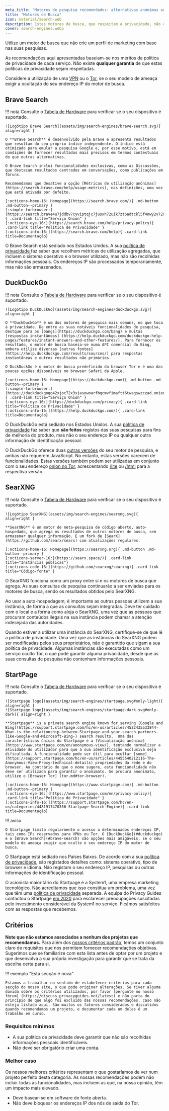 ```yaml
---
meta_title: "Motores de pesquisa recomendados: alternativas anónimas ao Google - Privacy Guides"
title: "Motores de Busca"
icon: material/search-web
description: Estes motores de busca, que respeitam a privacidade, não criam um perfil de marketing com base nas suas pesquisas.
cover: search-engines.webp
---
```


Utilize um motor de busca que não crie um perfil de marketing com base nas suas pesquisas.

As recomendações aqui apresentadas baseiam-se nos méritos da política de privacidade de cada serviço. Não existe **qualquer garantia** de que estas políticas de privacidade sejam respeitadas.

Considere a utilização de uma [VPN](vpn.md) ou o [Tor](https://www.torproject.org/), se o seu modelo de ameaça exigir a ocultação do seu endereço IP do motor de busca.

## Brave Search

!!! nota
    Consulte o [Tabela de Hardware](https://openwrt.org/toh/start) para verificar se o seu dispositivo é suportado.

    ![Logótipo Brave Search](assets/img/search-engines/brave-search.svg){ align=right }
    
    O **Brave Search** é desenvolvido pela Brave e apresenta resultados que resultam do seu próprio índice independente. O índice está otimizado para emular a pesquisa Google e, por esse motivo, está em condições de fornecer resultados mais precisos em termos contextuais do que outras alternativas.
    
    O Brave Search inclui funcionalidades exclusivas, como as Discussões, que destacam resultados centrados em conversações, como publicações em fóruns.
    
    Recomendamos que desative a opção [Métricas de utilização anónimas] (https://search.brave.com/help/usage-metrics), nas definições, uma vez que está ativada por defeito.
    
    [:octicons-home-16: Homepage](https://search.brave.com/){ .md-button .md-button--primary }
    [:simple-torbrowser:](https://search.brave4u7jddbv7cyviptqjc7jusxh72uik7zt6adtckl5f4nwy2v72qd.onion){ .card-link title="Serviço Onion" }
    [:octicons-eye-16:](https://search.brave.com/help/privacy-policy){ .card-link title="Política de Privacidade" }
    [:octicons-info-16:](https://search.brave.com/help){ .card-link title=Documentação}

O Brave Search está sediado nos Estados Unidos. A sua [ política de privacidade ](https://search.brave.com/help/privacy-policy) faz saber que recolhem métricas de utilização agregadas, que incluem o sistema operativo e o browser utilizado, mas não são recolhidas informações pessoais. Os endereços IP são processados temporariamente, mas não são armazenados.

## DuckDuckGo

!!! nota
    Consulte o [Tabela de Hardware](https://openwrt.org/toh/start) para verificar se o seu dispositivo é suportado.

    ![Logótipo DuckDuckGo](assets/img/search-engines/duckduckgo.svg){ align=right }
    
    O **DuckDuckGo** é um dos motores de pesquisa mais comuns, no que toca à privacidade. De entre as suas notáveis funcionalidades de pesquisa, destque para os [bangs](https://duckduckgo.com/bang) e muitas [respostas instantâneas] (https://help.duckduckgo.com/duckduckgo-help-pages/features/instant-answers-and-other-features/). Para fornecer os resultado, o motor de busca baseia-se numa API comercial do Bing, embora utilize diversas [outras fontes] (https://help.duckduckgo.com/results/sources/) para respostas instantâneas e outros resultados não primários.
    
    O DuckDuckGo é o motor de busca predefinido do browser Tor e é uma das poucas opções disponíveis no browser Safari da Apple.
    
    [:octicons-home-16: Homepage](https://duckduckgo.com){ .md-button .md-button--primary }
    [:simple-torbrowser:](https://duckduckgogg42xjoc72x3sjasowoarfbgcmvfimaftt6twagswzczad.onion){ .card-link title="Serviço Onion" }
    [:octicons-eye-16:](https://duckduckgo.com/privacy){ .card-link title="Política de Privacidade" }
    [:octicons-info-16:](https://help.duckduckgo.com/){ .card-link title=Documentação}

O DuckDuckGo está sediado nos Estados Unidos. A sua [política de privacidade](https://duckduckgo.com/privacy) faz saber que **são feitos** registos das suas pesquisas para fins de melhoria do produto, mas não o seu endereço IP ou qualquer outra informação de identificação pessoal.

O DuckDuckGo oferece duas [outras versões](https://help.duckduckgo.com/features/non-javascript/) do seu motor de pesquisa, e ambas não requerem JavaScript. No entanto, estas versões carecem de funcionalidades. Estas versões também podem ser utilizadas em conjunto com o seu endereço [onion no Tor](https://duckduckgogg42xjoc72x3sjasowoarfbgcmvfimaftt6twagswzczad.onion/), acrescentando [/lite](https://duckduckgogg42xjoc72x3sjasowoarfbgcmvfimaftt6twagswzczad.onion/lite) ou [/html](https://duckduckgogg42xjoc72x3sjasowoarfbgcmvfimaftt6twagswzczad.onion/html) para a respectiva versão.

## SearXNG

!!! nota
    Consulte o [Tabela de Hardware](https://openwrt.org/toh/start) para verificar se o seu dispositivo é suportado.

    ![Logótipo SearXNG](assets/img/search-engines/searxng.svg){ align=right }
    
    **SearXNG** é um motor de meta-pesquisa de código aberto, auto-hospedado, que agrega os resultados de outros motores de busca, sem armazenar qualquer informação. É um fork de [SearX](https://github.com/searx/searx) com atualizações regulares.
    
    [:octicons-home-16: Homepage](https://searxng.org){ .md-button .md-button--primary }
    [:octicons-server-16:](https://searx.space/){ .card-link title="Instâncias públicas"}
    [:octicons-code-16:](https://github.com/searxng/searxng){ .card-link title="Código-fonte" }

O SearXNG funciona como um proxy entre si e os motores de busca que agrega. As suas consultas de pesquisa continuarão a ser enviadas para os motores de busca, sendo os resultados obtidos pelo SearXNG.

Ao usar a auto-hospedagem, é importante as outras pessoas utilizem a sua instância, de forma a que as consultas sejam integradas. Deve ter cuidado com o local e a forma como aloja o SearXNG, uma vez que as pessoas que procuram conteúdos ilegais na sua instância podem chamar a atenção indesejada das autoridades.

Quando estiver a utilizar uma instância do SearXNG, certifique-se de que lê a política de privacidade. Uma vez que as instâncias do SearXNG podem ser modificadas pelos seus proprietários, não é garantido que sigam a sua política de privacidade. Algumas instâncias são executadas como um serviço oculto Tor, o que pode garantir alguma privacidade, desde que as suas consultas de pesquisa não contenham informações pessoais.

## StartPage

!!! nota
    Consulte o [Tabela de Hardware](https://openwrt.org/toh/start) para verificar se o seu dispositivo é suportado.

    ![Startpage logo](assets/img/search-engines/startpage.svg#only-light){ align=right }
    ![Startpage logo](assets/img/search-engines/startpage-dark.svg#only-dark){ align=right }
    
    **Startpage** is a private search engine known for serving [Google and Bing](https://support.startpage.com/hc/en-us/articles/4522435533844-What-is-the-relationship-between-Startpage-and-your-search-partners-like-Google-and-Microsoft-Bing-) search results.  Uma das características únicas do Startpage é a [Visualização anónima] (https://www.startpage.com/en/anonymous-view/), tentando normalizar a atividade do utilizador para que a sua identificação exclusiva seja dificultada. A funcionalidade pode ser útil para ocultar [some](https://support.startpage.com/hc/en-us/articles/4455540212116-The-Anonymous-View-Proxy-technical-details) propriedades da rede e do browser. Ao contrário do que o nome sugere, esta funcionalidade não deve ser utilizada para garantir o anonimato. Se procura anonimato, utilize o [Browser Tor] (tor.md#tor-browser).
    
    [:octicons-home-16: Homepage](https://www.startpage.com){ .md-button .md-button--primary }
    [:octicons-eye-16:](https://www.startpage.com/en/privacy-policy){ .card-link title="Política de Privacidade" }
    [:octicons-info-16:](https://support.startpage.com/hc/en-us/categories/4481917470356-Startpage-Search-Engine){ .card-link title=Documentação}

!!! aviso

    O Startpage limita regularmente o acesso a determinados endereços IP, tais como IPs reservados para VPNs ou Tor. O [DuckDuckGo](#duckduckgo) e o [Brave Search](#brave-search) são opções mais amigáveis, se o seu modelo de ameaça exigir que oculte o seu endereço IP do motor de busca.

O Startpage está sediado nos Países Baixos. De acordo com a sua [política de privacidade](https://www.startpage.com/en/privacy-policy/), são registados detalhes como: sistema operativo, tipo de browser e idioma. Não registam o seu endereço IP, pesquisas ou outras informações de identificação pessoal.

O acionista maioritário do Startpage é a System1, uma empresa marketing tecnológico. Não acreditamos que isso constitua um problema, uma vez que têm uma [ política de privacidade](https://system1.com/terms/privacy-policy) separada. A equipa do Privacy Guides contactou o Startpage [em 2020](https://web.archive.org/web/20210118031008/https://blog.privacytools.io/relisting-startpage/) para esclarecer preocupações suscitadas pelo investimento considerável da System1 no serviço. Ficámos satisfeitos com as respostas que recebemos.

## Critérios

**Note que não estamos associados a nenhum dos projetos que recomendamos.** Para além dos [nossos critérios padrão](about/criteria.md), temos um conjunto claro de requisitos que nos permitem fornecer recomendações objetivas. Sugerimos que se familiarize com esta lista antes de optar por um projeto e que desenvolva a sua própria investigação para garantir que se trata da escolha certa para si.

!!! exemplo "Esta secção é nova"

    Estamos a trabalhar no sentido de estabelecer critérios para cada secção do nosso site, o que pode originar alterações. Se tiver alguma dúvida sobre os critérios utilizados, por favor [pergunte no nosso fórum] (https://discuss.privacyguides.net/latest) e não parta do princípio de que algo foi excluído das nossas recomendações, caso não esteja listado aqui. São muitos os fatores considerados e discutidos quando recomendamos um projeto, e documentar cada um deles é um trabalho em curso.

### Requisitos mínimos

- A sua política de privacidade deve garantir que não são recolhidas informações pessoais identificáveis.
- Não deve ser obrigatório criar uma conta.

### Melhor caso

Os nossos melhores critérios representam o que gostaríamos de ver num projeto perfeito desta categoria. As nossas recomendações podem não incluir todas as funcionalidades, mas incluem as que, na nossa opinião, têm um impacto mais elevado.

- Deve basear-se em software de fonte aberta.
- Não deve bloquear os endereços IP dos nós de saída do Tor.
